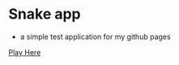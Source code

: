 # Snake app

* a simple test application for my github pages

[Play Here](https://kasepuu.github.io/snake)
